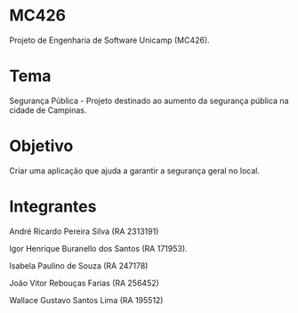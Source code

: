 # MC426

Projeto de Engenharia de Software Unicamp (MC426).

# Tema 

Segurança Pública - Projeto destinado ao aumento da segurança pública na cidade de Campinas.

# Objetivo

Criar uma aplicação que ajuda a garantir a segurança geral no local.

# Integrantes

André Ricardo Pereira Silva (RA 2313191)

Igor Henrique Buranello dos Santos (RA 171953).

Isabela Paulino de Souza (RA 247178)

João Vitor Rebouças Farias (RA 256452)

Wallace Gustavo Santos Lima (RA 195512)
